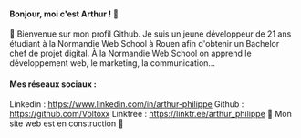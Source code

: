 #### Bonjour, moi c'est Arthur ! 👋

🌊 Bienvenue sur mon profil Github. Je suis un jeune développeur de 21 ans étudiant à la Normandie Web School à Rouen afin d'obtenir un Bachelor chef de projet digital. À la Normandie Web School on apprend le développement web, le marketing, la communication...

#### Mes réseaux sociaux :

Linkedin : https://www.linkedin.com/in/arthur-philippe
Github : https://github.com/Voltoxx
Linktree : https://linktr.ee/arthur_philippe
🚧 Mon site web est en construction 🚧
